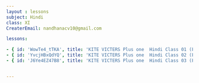 ```yaml
--- 
layout : lessons 
subject: Hindi 
class: XI
CreaterEmail: nandhanacv10@gmail.com

lessons: 

- { id: 'WowTe4_tTKA', title: 'KITE VICTERS Plus one  Hindi Class 01 (First Bell-ഫസ്റ്റ് ബെല്‍)' }
- { id: 'YvcjHBxQdYQ', title: 'KITE VICTERS Plus one  Hindi Class 02 (First Bell-ഫസ്റ്റ് ബെല്‍)' }
- { id: 'J6Ye4EZ47B8', title: 'KITE VICTERS Plus one  Hindi Class 03 (First Bell-ഫസ്റ്റ് ബെല്‍)' }


---
```




